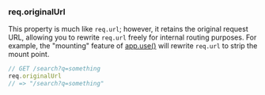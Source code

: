 <h3 id='req.originalUrl'>req.originalUrl</h3>

This property is much like `req.url`; however, it retains the original request URL,
allowing you to rewrite `req.url` freely for internal routing purposes. For example,
the "mounting" feature of [app.use()](#app.use) will rewrite `req.url` to strip the mount point.

~~~js
// GET /search?q=something
req.originalUrl
// => "/search?q=something"
~~~

